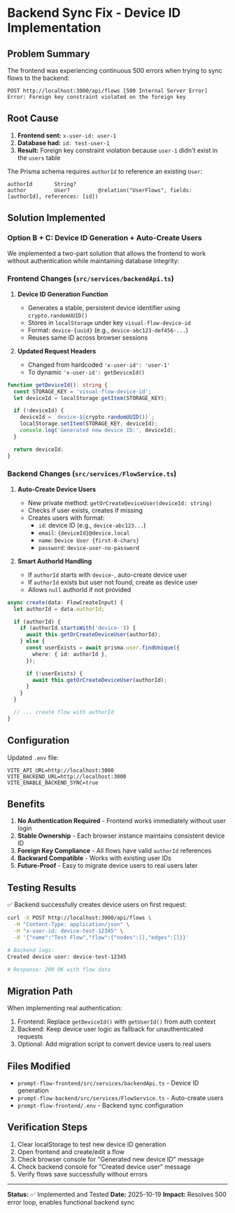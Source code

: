 # Backend Sync Fix - Device ID Implementation

## Problem Summary

The frontend was experiencing continuous 500 errors when trying to sync flows to the backend:

```
POST http://localhost:3000/api/flows [500 Internal Server Error]
Error: Foreign key constraint violated on the foreign key
```

## Root Cause

1. **Frontend sent:** `x-user-id: user-1`
2. **Database had:** `id: test-user-1`
3. **Result:** Foreign key constraint violation because `user-1` didn't exist in the `users` table

The Prisma schema requires `authorId` to reference an existing `User`:
```prisma
authorId       String?
author         User?         @relation("UserFlows", fields: [authorId], references: [id])
```

## Solution Implemented

### Option B + C: Device ID Generation + Auto-Create Users

We implemented a two-part solution that allows the frontend to work without authentication while maintaining database integrity:

### Frontend Changes (`src/services/backendApi.ts`)

1. **Device ID Generation Function**
   - Generates a stable, persistent device identifier using `crypto.randomUUID()`
   - Stores in `localStorage` under key `visual-flow-device-id`
   - Format: `device-{uuid}` (e.g., `device-abc123-def456-...`)
   - Reuses same ID across browser sessions

2. **Updated Request Headers**
   - Changed from hardcoded `'x-user-id': 'user-1'`
   - To dynamic `'x-user-id': getDeviceId()`

```typescript
function getDeviceId(): string {
  const STORAGE_KEY = 'visual-flow-device-id';
  let deviceId = localStorage.getItem(STORAGE_KEY);

  if (!deviceId) {
    deviceId = `device-${crypto.randomUUID()}`;
    localStorage.setItem(STORAGE_KEY, deviceId);
    console.log('Generated new device ID:', deviceId);
  }

  return deviceId;
}
```

### Backend Changes (`src/services/FlowService.ts`)

1. **Auto-Create Device Users**
   - New private method: `getOrCreateDeviceUser(deviceId: string)`
   - Checks if user exists, creates if missing
   - Creates users with format:
     - `id`: device ID (e.g., `device-abc123...`)
     - `email`: `{deviceId}@device.local`
     - `name`: `Device User {first-8-chars}`
     - `password`: `device-user-no-password`

2. **Smart AuthorId Handling**
   - If `authorId` starts with `device-`, auto-create device user
   - If `authorId` exists but user not found, create as device user
   - Allows `null` authorId if not provided

```typescript
async create(data: FlowCreateInput) {
  let authorId = data.authorId;

  if (authorId) {
    if (authorId.startsWith('device-')) {
      await this.getOrCreateDeviceUser(authorId);
    } else {
      const userExists = await prisma.user.findUnique({
        where: { id: authorId },
      });

      if (!userExists) {
        await this.getOrCreateDeviceUser(authorId);
      }
    }
  }

  // ... create flow with authorId
}
```

## Configuration

Updated `.env` file:
```env
VITE_API_URL=http://localhost:3000
VITE_BACKEND_URL=http://localhost:3000
VITE_ENABLE_BACKEND_SYNC=true
```

## Benefits

1. **No Authentication Required** - Frontend works immediately without user login
2. **Stable Ownership** - Each browser instance maintains consistent device ID
3. **Foreign Key Compliance** - All flows have valid `authorId` references
4. **Backward Compatible** - Works with existing user IDs
5. **Future-Proof** - Easy to migrate device users to real users later

## Testing Results

✅ Backend successfully creates device users on first request:
```bash
curl -X POST http://localhost:3000/api/flows \
  -H "Content-Type: application/json" \
  -H "x-user-id: device-test-12345" \
  -d '{"name":"Test Flow","flow":{"nodes":[],"edges":[]}}'

# Backend logs:
Created device user: device-test-12345

# Response: 200 OK with flow data
```

## Migration Path

When implementing real authentication:

1. Frontend: Replace `getDeviceId()` with `getUserId()` from auth context
2. Backend: Keep device user logic as fallback for unauthenticated requests
3. Optional: Add migration script to convert device users to real users

## Files Modified

- `prompt-flow-frontend/src/services/backendApi.ts` - Device ID generation
- `prompt-flow-backend/src/services/FlowService.ts` - Auto-create users
- `prompt-flow-frontend/.env` - Backend sync configuration

## Verification Steps

1. Clear localStorage to test new device ID generation
2. Open frontend and create/edit a flow
3. Check browser console for "Generated new device ID" message
4. Check backend console for "Created device user" message
5. Verify flows save successfully without errors

---

**Status:** ✅ Implemented and Tested
**Date:** 2025-10-19
**Impact:** Resolves 500 error loop, enables functional backend sync
